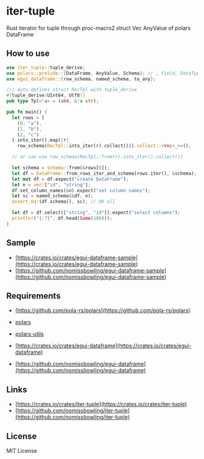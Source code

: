 iter-tuple
==========

Rust iterator for tuple through proc-macro2 struct Vec AnyValue of polars DataFrame


How to use
----------

```rust
use iter_tuple::tuple_derive;
use polars::prelude::{DataFrame, AnyValue, Schema}; // , Field, DataType
use egui_dataframe::{row_schema, named_schema, to_any};

/// auto defines struct RecTpl with tuple_derive
#[tuple_derive(UInt64, Utf8)]
pub type Tpl<'a> = (u64, &'a str);

pub fn main() {
  let rows = [
    (0, "a"),
    (1, "b"),
    (2, "c")
  ].into_iter().map(|r|
    row_schema(RecTpl::into_iter(r).collect())).collect::<Vec<_>>();

  // or can use row_schema(RecTpl::from(r).into_iter().collect())

  let schema = Schema::from(&rows[0]);
  let df = DataFrame::from_rows_iter_and_schema(rows.iter(), &schema);
  let mut df = df.expect("create DataFrame");
  let n = vec!["id", "string"];
  df.set_column_names(&n).expect("set column names");
  let sc = named_schema(&df, n);
  assert_eq!(df.schema(), sc); // OK all

  let df = df.select(["string", "id"]).expect("select columns");
  println!("{:?}", df.head(Some(100)));
}
```


Sample
------

- [https://crates.io/crates/egui-dataframe-sample](https://crates.io/crates/egui-dataframe-sample)
- [https://github.com/nomissbowling/egui-dataframe-sample](https://github.com/nomissbowling/egui-dataframe-sample)


Requirements
------------

- [https://github.com/pola-rs/polars](https://github.com/pola-rs/polars)
- [polars](https://crates.io/crates/polars)
- [polars-utils](https://crates.io/crates/polars-utils)

- [https://crates.io/crates/egui-dataframe](https://crates.io/crates/egui-dataframe)
- [https://github.com/nomissbowling/egui-dataframe](https://github.com/nomissbowling/egui-dataframe)


Links
-----

- [https://crates.io/crates/iter-tuple](https://crates.io/crates/iter-tuple)
- [https://github.com/nomissbowling/iter-tuple](https://github.com/nomissbowling/iter-tuple)


License
-------

MIT License
